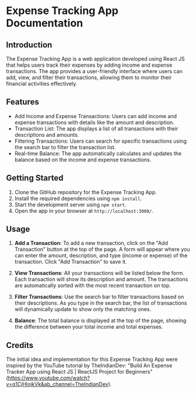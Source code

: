 # Expense Tracking App Documentation

## Introduction

The Expense Tracking App is a web application developed using React JS that helps users track their expenses by adding income and expense transactions. The app provides a user-friendly interface where users can add, view, and filter their transactions, allowing them to monitor their financial activities effectively.

## Features

- Add Income and Expense Transactions: Users can add income and expense transactions with details like the amount and description.
- Transaction List: The app displays a list of all transactions with their descriptions and amounts.
- Filtering Transactions: Users can search for specific transactions using the search bar to filter the transaction list.
- Real-time Balance: The app automatically calculates and updates the balance based on the income and expense transactions.

## Getting Started

1. Clone the GitHub repository for the Expense Tracking App.
2. Install the required dependencies using `npm install`.
3. Start the development server using `npm start`.
4. Open the app in your browser at `http://localhost:3000/`.

## Usage

1. **Add a Transaction**: To add a new transaction, click on the "Add Transaction" button at the top of the page. A form will appear where you can enter the amount, description, and type (income or expense) of the transaction. Click "Add Transaction" to save it.

2. **View Transactions**: All your transactions will be listed below the form. Each transaction will show its description and amount. The transactions are automatically sorted with the most recent transaction on top.

3. **Filter Transactions**: Use the search bar to filter transactions based on their descriptions. As you type in the search bar, the list of transactions will dynamically update to show only the matching ones.

4. **Balance**: The total balance is displayed at the top of the page, showing the difference between your total income and total expenses.

## Credits

The initial idea and implementation for this Expense Tracking App were inspired by the YouTube tutorial by TheIndianDev: "Build An Expense Tracker App using React JS | ReactJS Project for Beginners" (https://www.youtube.com/watch?v=q1CjHlojkVk&ab_channel=TheIndianDev).